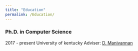 ```yaml
---
title: "Education"
permalink: /Education/
---
```


<!-- {% include base_path %} -->

### Ph.D. in Computer Science
2017 - present
University of kentucky
Adviser: [D. Manivannan](http://www.cs.uky.edu/~manivann/)

